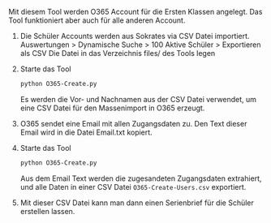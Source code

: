 Mit diesem Tool werden O365 Account für die Ersten Klassen angelegt.
Das Tool funktioniert aber auch für alle anderen Account.

1. Die Schüler Accounts werden aus Sokrates via CSV Datei importiert.
   Auswertungen > Dynamische Suche > 100 Aktive Schüler > Exportieren als CSV
   Die Datei in das Verzeichnis files/ des Tools legen
      
2. Starte das Tool
   ```ps
   python O365-Create.py
   ```
   Es werden die Vor- und Nachnamen aus der CSV Datei verwendet, um eine
   CSV Datei für den Massenimport in O365 erzeugt.

3. O365 sendet eine Email mit allen Zugangsdaten zu. Den Text dieser Email wird
   in die Datei Email.txt kopiert.

4. Starte das Tool
   ```ps
   python O365-Create.py
   ```
   Aus dem Email Text werden die zugesandeten Zugangsdaten extrahiert, und alle Daten in
   einer CSV Datei `O365-Create-Users.csv` exportiert.

5. Mit dieser CSV Datei kann man dann einen Serienbrief für die Schüler erstellen lassen.